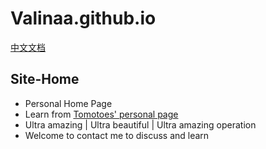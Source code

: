 # Valinaa.github.io
[中文文档](https://github.com/Valinaa/Valinaa.github.io/edit/main/README_zh_CN.md)
## Site-Home
- Personal Home Page
- Learn from [Tomotoes' personal page](https://github.com/Tomotoes/HomePage)
- Ultra amazing | Ultra beautiful | Ultra amazing operation
- Welcome to contact me to discuss and learn
